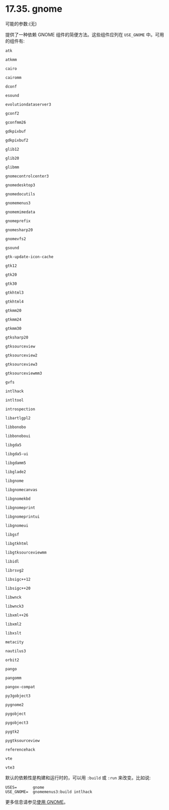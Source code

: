 # 17.35. gnome

可能的参数:(无)

提供了一种依赖 GNOME 组件的简便方法。这些组件应列在 `USE_GNOME` 中。可用的组件有:

`atk`

`atkmm`

`cairo`

`cairomm`

`dconf`

`esound`

`evolutiondataserver3`

`gconf2`

`gconfmm26`

`gdkpixbuf`

`gdkpixbuf2`

`glib12`

`glib20`

`glibmm`

`gnomecontrolcenter3`

`gnomedesktop3`

`gnomedocutils`

`gnomemenus3`

`gnomemimedata`

`gnomeprefix`

`gnomesharp20`

`gnomevfs2`

`gsound`

`gtk-update-icon-cache`

`gtk12`

`gtk20`

`gtk30`

`gtkhtml3`

`gtkhtml4`

`gtkmm20`

`gtkmm24`

`gtkmm30`

`gtksharp20`

`gtksourceview`

`gtksourceview2`

`gtksourceview3`

`gtksourceviewmm3`

`gvfs`

`intlhack`

`intltool`

`introspection`

`libartlgpl2`

`libbonobo`

`libbonoboui`

`libgda5`

`libgda5-ui`

`libgdamm5`

`libglade2`

`libgnome`

`libgnomecanvas`

`libgnomekbd`

`libgnomeprint`

`libgnomeprintui`

`libgnomeui`

`libgsf`

`libgtkhtml`

`libgtksourceviewmm`

`libidl`

`librsvg2`

`libsigc++12`

`libsigc++20`

`libwnck`

`libwnck3`

`libxml++26`

`libxml2`

`libxslt`

`metacity`

`nautilus3`

`orbit2`

`pango`

`pangomm`

`pangox-compat`

`py3gobject3`

`pygnome2`

`pygobject`

`pygobject3`

`pygtk2`

`pygtksourceview`

`referencehack`

`vte`

`vte3`

默认的依赖性是构建和运行时的，可以用 `:build` 或 `:run` 来改变。比如说:

```shell-session
USES=		gnome
USE_GNOME=	gnomemenus3:build intlhack
```

更多信息请参见[使用 GNOME](https://docs.freebsd.org/en/books/porters-handbook/special/index.html#using-gnome)。


